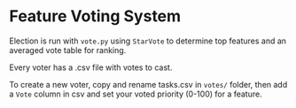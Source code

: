 # Feature Voting System
Election is run with `vote.py` using `StarVote` to determine top features and an averaged vote table for ranking.

Every voter has a .csv file with votes to cast.

To create a new voter, copy and rename tasks.csv in `votes/` folder, then add a `Vote` column in csv and set your voted priority (0-100) for a feature.
